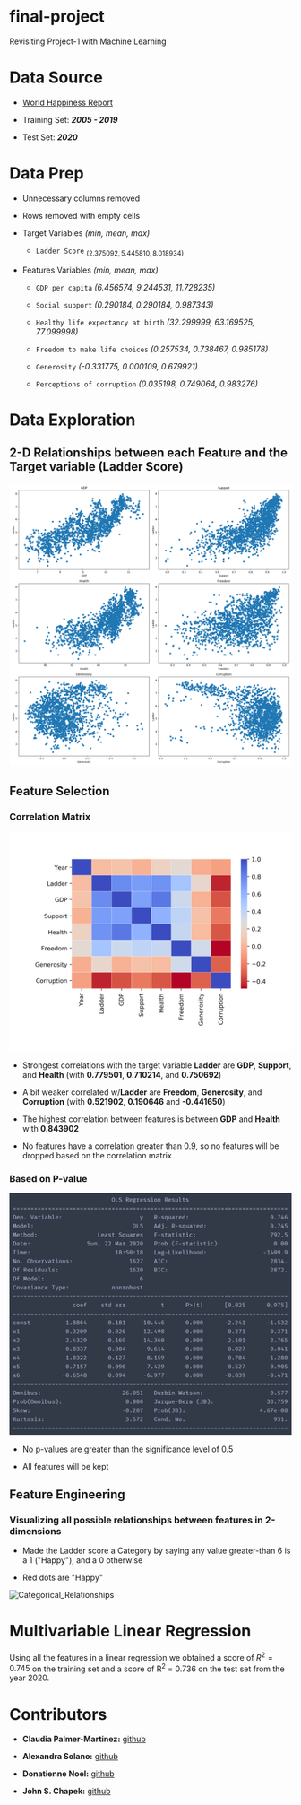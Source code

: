 # final-project
Revisiting Project-1 with Machine Learning

# Data Source  

* [World Happiness Report](https://worldhappiness.report/)  

* Training Set: **_2005 - 2019_**  

* Test Set: **_2020_**  

# Data Prep  

* Unnecessary columns removed  

* Rows removed with empty cells  

* Target Variables  _(min, mean, max)_  

	- `Ladder Score`  $_(2.375092,  5.445810,  8.018934)$  

* Features Variables  _(min, mean, max)_  

	- `GDP per capita`  _(6.456574,  9.244531,  11.728235)_  

	- `Social support`  _(0.290184,  0.290184,  0.987343)_  

	- `Healthy life expectancy at birth`  _(32.299999,  63.169525,  77.099998)_  

	- `Freedom to make life choices`  _(0.257534,  0.738467,  0.985178)_  

	- `Generosity`  _(-0.331775,  0.000109,  0.679921)_  

	- `Perceptions of corruption`  _(0.035198,  0.749064,  0.983276)_  

# Data Exploration  

## 2-D Relationships between each Feature and the Target variable (Ladder Score)  

![Simple_Relationships](resources/Simple_Relationships.png)  

## Feature Selection  

### Correlation Matrix  

![heatmap](resources/heatmap.png)  

* Strongest correlations with the target variable **Ladder** are **GDP**, **Support**, and **Health** (with **0.779501**, **0.710214**, and **0.750692**)  

* A bit weaker correlated w/**Ladder** are **Freedom**, **Generosity**, and **Corruption** (with **0.521902**, **0.190646** and **-0.441650**)  

* The highest correlation between features is between **GDP** and **Health** with **0.843902**  

* No features have a correlation greater than 0.9, so no features will be dropped based on the correlation matrix  

### Based on P-value  

![OLS](resources/OLS.PNG)  

* No p-values are greater than the significance level of 0.5  

* All features will be kept

## Feature Engineering  

### Visualizing all possible relationships between features in 2-dimensions  

* Made the Ladder score a Category by saying any value greater-than 6 is a 1 ("Happy"), and a 0 otherwise  

* Red dots are "Happy"  

![Categorical_Relationships](resources/Categorical_Relationships.png)  

# Multivariable Linear Regression

Using all the features in a linear regression we obtained a score of $R^2 = 0.745$ on the training set and a score of R<sup>2</sup> = 0.736 on the test set from the year 2020.  

# Contributors 

* __Claudia Palmer-Martinez:__ [github](https://github.com/Claud50623)  

* __Alexandra Solano:__ [github](https://github.com/alexsolano36)  

* __Donatienne Noel:__ [github](https://github.com/donatiennenoel)  

* __John S. Chapek:__ [github](https://github.com/code-sparrow)


